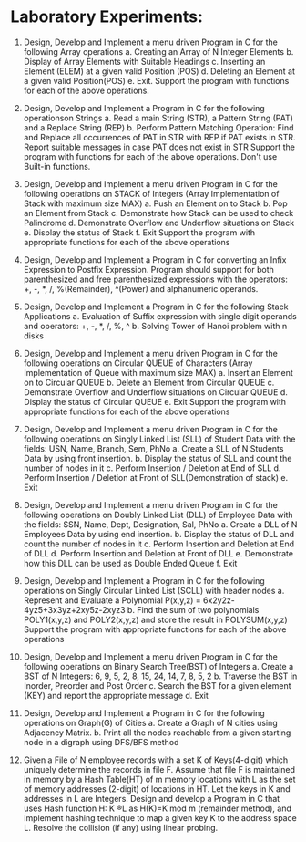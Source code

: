 # Laboratory Experiments:

1. Design, Develop and Implement a menu driven Program in C for the following Array operations
a. Creating an Array of N Integer Elements
b. Display of Array Elements with Suitable Headings
c. Inserting an Element (ELEM) at a given valid Position (POS)
d. Deleting an Element at a given valid Position(POS)
e. Exit.
Support the program with functions for each of the above operations.

2. Design, Develop and Implement a Program in C for the following operationson Strings
a. Read a main String (STR), a Pattern String (PAT) and a Replace String (REP)
b. Perform Pattern Matching Operation: Find and Replace all occurrences of PAT in STR with REP if PAT exists in STR. Report suitable messages in
case PAT does not exist in STR
Support the program with functions for each of the above operations. Don't use Built-in functions.

3. Design, Develop and Implement a menu driven Program in C for the following operations on STACK of Integers (Array Implementation of Stack with maximum
size MAX)
a. Push an Element on to Stack
b. Pop an Element from Stack
c. Demonstrate how Stack can be used to check Palindrome
d. Demonstrate Overflow and Underflow situations on Stack
e. Display the status of Stack
f. Exit
Support the program with appropriate functions for each of the above operations

4. Design, Develop and Implement a Program in C for converting an Infix Expression to Postfix Expression. Program should support for both parenthesized
and free parenthesized expressions with the operators: +, -, *, /, %(Remainder), ^(Power) and alphanumeric operands.

5. Design, Develop and Implement a Program in C for the following Stack Applications
a. Evaluation of Suffix expression with single digit operands and operators:
+, -, *, /, %, ^
b. Solving Tower of Hanoi problem with n disks

6. Design, Develop and Implement a menu driven Program in C for the following operations on Circular QUEUE of Characters (Array Implementation of Queue with maximum size MAX)
a. Insert an Element on to Circular QUEUE
b. Delete an Element from Circular QUEUE
c. Demonstrate Overflow and Underflow situations on Circular QUEUE
d. Display the status of Circular QUEUE
e. Exit
Support the program with appropriate functions for each of the above operations

7. Design, Develop and Implement a menu driven Program in C for the following operations on Singly Linked List (SLL) of Student Data with the fields: USN,
Name, Branch, Sem, PhNo
a. Create a SLL of N Students Data by using front insertion.
b. Display the status of SLL and count the number of nodes in it
c. Perform Insertion / Deletion at End of SLL
d. Perform Insertion / Deletion at Front of SLL(Demonstration of stack)
e. Exit

8. Design, Develop and Implement a menu driven Program in C for the following operations on Doubly Linked List (DLL) of Employee Data with the fields: SSN,
Name, Dept, Designation, Sal, PhNo
a. Create a DLL of N Employees Data by using end insertion.
b. Display the status of DLL and count the number of nodes in it
c. Perform Insertion and Deletion at End of DLL
d. Perform Insertion and Deletion at Front of DLL
e. Demonstrate how this DLL can be used as Double Ended Queue
f. Exit

9. Design, Develop and Implement a Program in C for the following operations on Singly Circular Linked List (SCLL) with header nodes
a. Represent and Evaluate a Polynomial P(x,y,z) = 6x2y2z-4yz5+3x3yz+2xy5z-2xyz3
b. Find the sum of two polynomials POLY1(x,y,z) and POLY2(x,y,z) and store the result in POLYSUM(x,y,z)
Support the program with appropriate functions for each of the above operations

10. Design, Develop and Implement a menu driven Program in C for the following operations on Binary Search Tree(BST) of Integers
a. Create a BST of N Integers: 6, 9, 5, 2, 8, 15, 24, 14, 7, 8, 5, 2
b. Traverse the BST in Inorder, Preorder and Post Order
c. Search the BST for a given element (KEY) and report the appropriate message
d. Exit

11. Design, Develop and Implement a Program in C for the following operations on Graph(G) of Cities
a. Create a Graph of N cities using Adjacency Matrix.
b. Print all the nodes reachable from a given starting node in a digraph using DFS/BFS method

12. Given a File of N employee records with a set K of Keys(4-digit) which uniquely determine the records in file F. Assume that file F is maintained in memory by a
Hash Table(HT) of m memory locations with L as the set of memory addresses (2-digit) of locations in HT. Let the keys in K and addresses in L are Integers. Design
and develop a Program in C that uses Hash function H: K ®L as H(K)=K mod m (remainder method), and implement hashing technique to map a given key K
to the address space L. Resolve the collision (if any) using linear probing.
